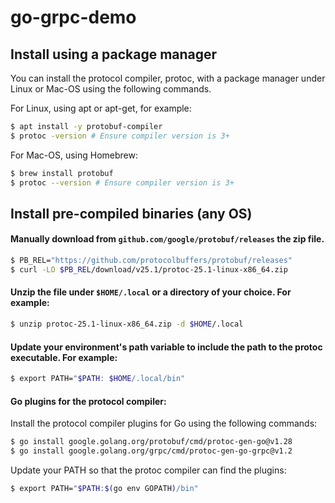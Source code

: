 # go-grpc-demo

## Install using a package manager

You can install the protocol compiler, protoc, with a package manager under Linux or Mac-OS using the following commands. 

For Linux, using apt or apt-get, for example:

```bash
$ apt install -y protobuf-compiler
$ protoc -version # Ensure compiler version is 3+
```

For Mac-OS, using Homebrew:
```bash
$ brew install protobuf
$ protoc --version # Ensure compiler version is 3+
```

## Install pre-compiled binaries (any OS)

#### Manually download from `github.com/google/protobuf/releases` the zip file. 
```bash
$ PB_REL="https://github.com/protocolbuffers/protobuf/releases"
$ curl -LO $PB_REL/download/v25.1/protoc-25.1-linux-x86_64.zip
```

#### Unzip the file under `$HOME/.local` or a directory of your choice. For example:
```bash
$ unzip protoc-25.1-linux-x86_64.zip -d $HOME/.local
```

#### Update your environment's path variable to include the path to the protoc executable. For example:
```bash
$ export PATH="$PATH: $HOME/.local/bin"
```

#### Go plugins for the protocol compiler:
Install the protocol compiler plugins for Go using the following commands:
```bash
$ go install google.golang.org/protobuf/cmd/protoc-gen-go@v1.28
$ go install google.golang.org/grpc/cmd/protoc-gen-go-grpc@v1.2
```
Update your PATH so that the protoc compiler can find the plugins:
```bash
$ export PATH="$PATH:$(go env GOPATH)/bin"
```
